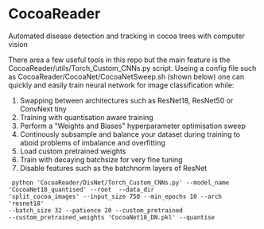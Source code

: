 # CocoaReader
Automated disease detection and tracking in cocoa trees with computer vision

There area a few useful tools in this repo but the main feature is the CocoaReader/utils/Torch_Custom_CNNs.py script.
Useing a config file such as CocoaReader/CocoaNet/CocoaNetSweep.sh (shown below) one can quickly and easily train neural network for image classification while:
  1. Swapping between architectures such as ResNet18, ResNet50 or ConvNext tiny
  2. Training with quantisation aware training
  3. Perform a "Weights and Biases" hyperparameter optimisation sweep
  4. Continously subsample and balance your dataset during training to aboid problems of imbalance and overfitting
  5. Load custom pretrained weights
  6. Train with decaying batchsize for very fine tuning
  7. Disable features such as the batchnorm layers of ResNet


<code> python 'CocoaReader/DisNet/Torch_Custom_CNNs.py' --model_name 'CocoaNet18_quantised' --root <location of data file> --data_dir 'split_cocoa_images' --input_size 750 --min_epochs 10 --arch 'resnet18' --batch_size 32 --patience 20 --custom_pretrained --custom_pretrained_weights 'CocoaNet18_DN.pkl' --quantise <code>
